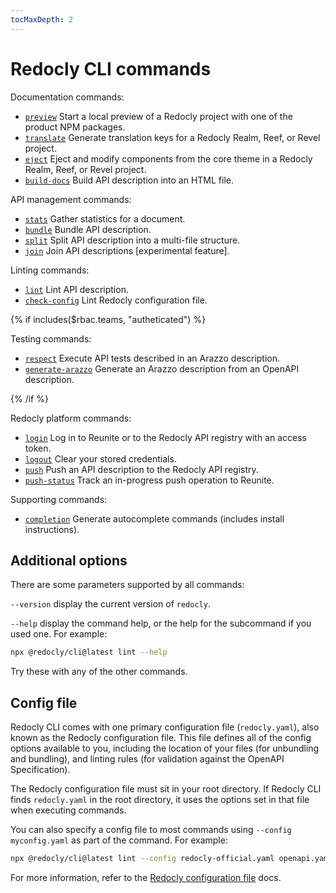```yaml
---
tocMaxDepth: 2
---
```


# Redocly CLI commands

Documentation commands:

- [`preview`](preview.md) Start a local preview of a Redocly project with one of the product NPM packages.
- [`translate`](translate.md) Generate translation keys for a Redocly Realm, Reef, or Revel project.
- [`eject`](eject.md) Eject and modify components from the core theme in a Redocly Realm, Reef, or Revel project.
- [`build-docs`](build-docs.md) Build API description into an HTML file.

API management commands:

- [`stats`](stats.md) Gather statistics for a document.
- [`bundle`](bundle.md) Bundle API description.
- [`split`](split.md) Split API description into a multi-file structure.
- [`join`](join.md) Join API descriptions [experimental feature].

Linting commands:

- [`lint`](lint.md) Lint API description.
- [`check-config`](check-config.md) Lint Redocly configuration file.

{% if includes($rbac.teams, "autheticated") %}

Testing commands:

- [`respect`](respect.md) Execute API tests described in an Arazzo description.
- [`generate-arazzo`](generate-arazzo.md) Generate an Arazzo description from an OpenAPI description.

{% /if %}

Redocly platform commands:

- [`login`](login.md) Log in to Reunite or to the Redocly API registry with an access token.
- [`logout`](logout.md) Clear your stored credentials.
- [`push`](push.md) Push an API description to the Redocly API registry.
- [`push-status`](push-status.md) Track an in-progress push operation to Reunite.

Supporting commands:

- [`completion`](completion.md) Generate autocomplete commands (includes install instructions).

## Additional options

There are some parameters supported by all commands:

`--version` display the current version of `redocly`.

`--help` display the command help, or the help for the subcommand if you used one. For example:

```bash
npx @redocly/cli@latest lint --help
```

Try these with any of the other commands.

## Config file

Redocly CLI comes with one primary configuration file (`redocly.yaml`), also known as the Redocly configuration file.
This file defines all of the config options available to you, including the location of your files (for unbundling and bundling), and linting rules (for validation against the OpenAPI Specification).

The Redocly configuration file must sit in your root directory.
If Redocly CLI finds `redocly.yaml` in the root directory, it uses the options set in that file when executing commands.

You can also specify a config file to most commands using `--config myconfig.yaml` as part of the command. For example:

```bash
npx @redocly/cli@latest lint --config redocly-official.yaml openapi.yaml
```

For more information, refer to the [Redocly configuration file](../configuration/index.md) docs.
